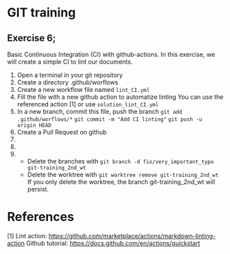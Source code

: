 # GIT training 
## Exercise 6;
Basic Continuous Integration (CI) with github-actions.
In this exercise, we will create a simple CI to lint our documents.

1. Open a terminal in your git repository
2. Create a directory .github/worflows
3. Create a new workflow file named `lint_CI.yml`
4. Fill the file with a new github action to automatize linting
   You can use the referenced action [1] or use `solution_lint_CI.yml`
5. In a new branch, commit this file, push the branch
   `git add .github/worflows/*` 
   `git commit -m "Add CI linting"`
   `git push -u origin HEAD`
6. Create a Pull Request on github
6.
6. 
7. 
   - Delete the branches with `git branch -d fix/very_important_typo git-training_2nd_wt`
   - Delete the worktree with `git worktree remove git-training_2nd_wt`
   If you only delete the worktree, the branch git-training_2nd_wt will persist.

# References
[1] Lint action: https://github.com/marketplace/actions/markdown-linting-action
Github tutorial: https://docs.github.com/en/actions/quickstart

